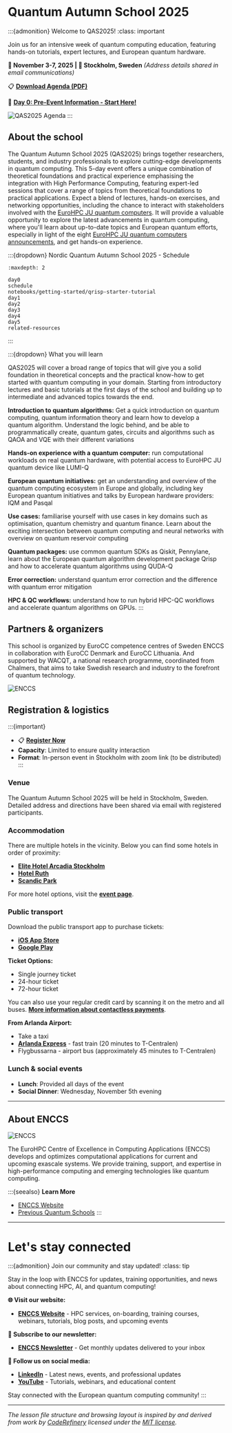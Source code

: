 # Quantum Autumn School 2025

:::{admonition} Welcome to QAS2025!
:class: important

Join us for an intensive week of quantum computing education, featuring hands-on tutorials, expert lectures, and European quantum hardware.

**📅 November 3-7, 2025 | 📍 Stockholm, Sweden**
*(Address details shared in email communications)*

📋 **[Download Agenda (PDF)](resources/QAS2025agenda.pdf)**

🎯 **[Day 0: Pre-Event Information - Start Here!](day0.md)**

![QAS2025 Agenda](img/QAS2025agenda.png)
:::

## About the school

The Quantum Autumn School 2025 (QAS2025) brings together researchers, students, and industry professionals to explore cutting-edge developments in quantum computing. This 5-day event offers a unique combination of theoretical foundations and practical experience emphasising the integration with High Performance Computing, featuring expert-led sessions that cover a range of topics from theoretical foundations to practical applications. Expect a blend of lectures, hands-on exercises, and networking opportunities, including the chance to interact with stakeholders involved with the [EuroHPC JU quantum computers](https://www.eurohpc-ju.europa.eu/eurohpc-quantum-computers_en). It will provide a valuable opportunity to explore the latest advancements in quantum computing, where you'll learn about up-to-date topics and European quantum efforts, especially in light of the eight [EuroHPC JU quantum computers announcements](https://www.eurohpc-ju.europa.eu/eurohpc-quantum-computers_en), and get hands-on experience.

:::{dropdown} Nordic Quantum Autumn School 2025 - Schedule

```{toctree}
:maxdepth: 2

day0
schedule
notebooks/getting-started/qrisp-starter-tutorial
day1
day2
day3
day4
day5
related-resources
```
:::

:::{dropdown} What you will learn

QAS2025 will cover a broad range of topics that will give you a solid foundation in theoretical concepts and the practical know-how to get started with quantum computing in your domain. Starting from introductory lectures and basic tutorials at the first days of the school and building up to intermediate and advanced topics towards the end.

**Introduction to quantum algorithms:** Get a quick introduction on quantum computing, quantum information theory and learn how to develop a quantum algorithm. Understand the logic behind, and be able to programmatically create, quantum gates, circuits and algorithms such as QAOA and VQE with their different variations

**Hands-on experience with a quantum computer:** run computational workloads on real quantum hardware, with potential access to EuroHPC JU quantum device like LUMI-Q

**European quantum initiatives:** get an understanding and overview of the quantum computing ecosystem in Europe and globally, including key European quantum initiatives and talks by European hardware providers: IQM and Pasqal

**Use cases:** familiarise yourself with use cases in key domains such as optimisation, quantum chemistry and quantum finance. Learn about the exciting intersection between quantum computing and neural networks with overview on quantum reservoir computing

**Quantum packages:** use common quantum SDKs as Qiskit, Pennylane, learn about the European quantum algorithm development package Qrisp and how to accelerate quantum algorithms using QUDA-Q

**Error correction:** understand quantum error correction and the difference with quantum error mitigation

**HPC & QC workflows:** understand how to run hybrid HPC-QC workflows and accelerate quantum algorithms on GPUs.
:::

## Partners & organizers

This school is organized by EuroCC competence centres of Sweden ENCCS in collaboration with EuroCC Denmark and EuroCC Lithuania. And supported by WACQT, a national research programme, coordinated from Chalmers, that aims to take Swedish research and industry to the forefront of quantum technology.

![ENCCS](img/QAS2025_organisation.png)

## Registration & logistics

:::{important}

- 📋 **[Register Now](https://enccs.se/events/qas-2025/)**
- **Capacity**: Limited to ensure quality interaction
- **Format**: In-person event in Stockholm with zoom link (to be distributed)
:::

### Venue

The Quantum Autumn School 2025 will be held in Stockholm, Sweden. Detailed address and directions have been shared via email with registered participants.

### Accommodation

There are multiple hotels in the vicinity. Below you can find some hotels in order of proximity:

- **[Elite Hotel Arcadia Stockholm](https://www.elite.se/hotell/stockholm/elite-hotel-arcadia-stockholm/?utm_source=google&utm_medium=organic&utm_campaign=google-local&utm_content=stockholm_arcadia)**
- **[Hotel Ruth](https://www.hotelruth.se/)**
- **[Scandic Park](https://www.scandichotels.com/en/hotels/scandic-park)**

For more hotel options, visit the **[event page](https://enccs.se/events/qas-2025/#:~:text=Elite%20Hotel%20Arcadia%20Stockholm)**.

### Public transport

Download the public transport app to purchase tickets:
- **[iOS App Store](https://apps.apple.com/se/app/sl-biljetter/id918418291)**
- **[Google Play](https://play.google.com/store/apps/details?id=com.sl.SLBiljetter)**

**Ticket Options:**
- Single journey ticket
- 24-hour ticket  
- 72-hour ticket

You can also use your regular credit card by scanning it on the metro and all buses. **[More information about contactless payments](https://sl.se/en/in-english/fares--tickets/contactless-pay-as-you-go)**.

**From Arlanda Airport:**
- Take a taxi
- **[Arlanda Express](https://www.arlandaexpress.com/)** - fast train (20 minutes to T-Centralen)
- Flygbussarna - airport bus (approximately 45 minutes to T-Centralen)

### Lunch & social events

- **Lunch**: Provided all days of the event
- **Social Dinner**: Wednesday, November 5th evening

---

## About ENCCS

![ENCCS](img/ENCCS-erbjudande.png)

The EuroHPC Centre of Excellence in Computing Applications (ENCCS) develops and optimizes computational applications for current and upcoming exascale systems. We provide training, support, and expertise in high-performance computing and emerging technologies like quantum computing.

:::{seealso}
**Learn More**
- [ENCCS Website](https://enccs.se)
- [Previous Quantum Schools](https://enccs.se/lessons/)
:::

---

# Let's stay connected

:::{admonition} Join our community and stay updated!
:class: tip

Stay in the loop with ENCCS for updates, training opportunities, and news about connecting HPC, AI, and quantum computing!

**🌐 Visit our website:**
- **[ENCCS Website](https://enccs.se/)** - HPC services, on-boarding, training courses, webinars, tutorials, blog posts, and upcoming events

**📧 Subscribe to our newsletter:**
- **[ENCCS Newsletter](https://enccs.se/newsletter)** - Get monthly updates delivered to your inbox

**💬 Follow us on social media:**
- **[LinkedIn](https://www.linkedin.com/company/enccs/posts)** - Latest news, events, and professional updates
- **[YouTube](https://www.youtube.com/@enccs)** - Tutorials, webinars, and educational content

Stay connected with the European quantum computing community!
:::

---

*The lesson file structure and browsing layout is inspired by and derived from work by [CodeRefinery](https://coderefinery.org/) licensed under the [MIT license](http://opensource.org/licenses/mit-license.html).*